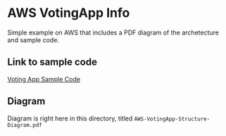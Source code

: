 # AWS VotingApp Info
Simple example on AWS that includes a PDF diagram of the archetecture and sample code.

## Link to sample code
[Voting App Sample Code](https://github.com/aws-samples/lambda-refarch-webapp)

## Diagram
Diagram is right here in this directory, titled `AWS-VotingApp-Structure-Diagram.pdf`

